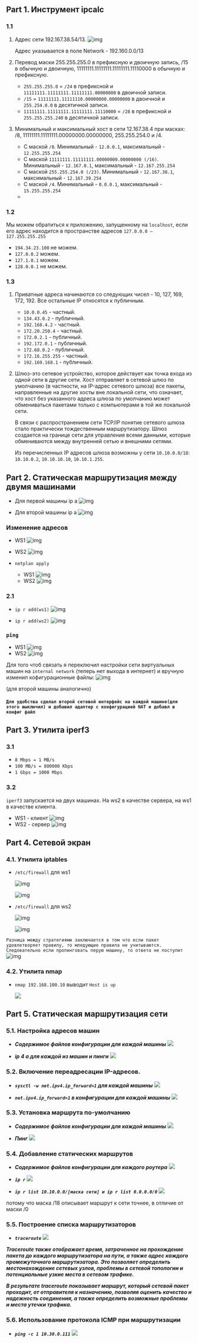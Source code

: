 ## Part 1. Инструмент ipcalc


### 1.1

1. Адрес сети 192.167.38.54/13.
   ![img](pictures/ipcalc_1.png)

    Адрес указывается в поле Network - 192.160.0.0/13
2. Перевод маски 255.255.255.0 в префиксную и двоичную запись, /15 в обычную и двоичную, 
    11111111.11111111.11111111.11110000 в обычную и префиксную.
    - `255.255.255.0` = `/24` в префиксной и  `11111111.11111111.11111111.00000000` в двоичной записи.
    - `/15` = `11111111.11111110.00000000.00000000` в двоичной и `255.254.0.0` в десятичной записи.
    - `11111111.11111111.11111111.11110000` = `/28` в префиксной и `255.255.255.240` в десятичной записи.
3. Минимальный и максимальный хост в сети 12.167.38.4 при масках: /8, 11111111.11111111.00000000.00000000, 
    255.255.254.0 и /4.
    - С маской `/8`. Минимальный - `12.0.0.1`, максимальный - `12.255.255.254`
    - С маской `11111111.11111111.00000000.00000000 (/16)`. Минимальный - `12.167.0.1`, максимальный - `12.167.255.254`
    - С маской `255.255.254.0 (/23)`. Минимальный - `12.167.38.1`, максимальный - `12.167.39.254`
    - С маской `/4`. Минимальный - `0.0.0.1`, максимальный - `15.255.255.254`
    - 
### 1.2

Мы можем обратиться к приложению, запущенному на `localhost`, если его адрес находится в пространстве адресов
`127.0.0.0 — 127.255.255.255`

   - `194.34.23.100` не можем.
   - `127.0.0.2` можем.
   - `127.1.0.1` можем.
   - `128.0.0.1` не можем.


### 1.3


1. Приватные адреса начинаются со следующих чисел - 10, 127, 169, 172, 192. Все остальные IP относятся к публичным.
   - `10.0.0.45` - частный.
   - `134.43.0.2` - публичный.
   - `192.168.4.2` - частный.
   - `172.20.250.4` - частный.
   - `172.0.2.1` - публичный.
   - `192.172.0.1` - публичный.
   - `172.68.0.2` - публичный.
   - `172.16.255.255` - частный.
   - `192.169.168.1` - публичный.

2. Шлюз-это сетевое устройство, которое действует как точка входа из одной сети в другие сети. 
   Хост отправляет в сетевой шлюз по умолчанию (в частности, на IP-адрес сетевого шлюза) все пакеты,
   направленные на другие хосты вне локальной сети, 
   что означает, что хост без указанного адреса шлюза по умолчанию может обмениваться пакетами 
   только с компьютерами в той же локальной сети.

   В связи с распространением сети TCP/IP 
   понятие сетевого шлюза стало практически тождественным маршрутизатору. 
   Шлюз создается на границе сети для управления всеми данными, 
   которые обмениваются между внутренней сетью и внешними сетями.

   Из перечисленных IP адресов шлюза возможны у сети `10.10.0.0/18`:
   `10.10.0.2`, `10.10.10.10`,  `10.10.1.255`.

## Part 2. Статическая маршрутизация между двумя машинами

- Для первой машины ip a
   ![img](pictures/ip_a_1.png)

- Для второй машины ip a
  ![img](pictures/ip_a_2.png)

### Изменение адресов

- WS1
  ![img](pictures/ws1-yaml_1.png)
- WS2
  ![img](pictures/ws2-yaml_1.png)

- `netplan apply`
  - WS1
    ![img](pictures/netplan_apply_ws1.png)
  - WS2
    ![img](pictures/netplan_apply_ws2.png)

### 2.1

- `ip r add(ws1)`
   ![img](pictures/ip_r_add_ws1.png)

- `ip r add(ws2)`
  ![img](pictures/ip_r_add_ws2.png)

### `ping`
- WS1
  ![img](pictures/ping_ws1_1.png)
- WS2
  ![img](pictures/ping_ws2_1.png)

Для того чтоб связать я переключил настройки сети виртуальных машин на `internal network` (теперь нет выхода в интернет)
и вручную изменил кофигурационные файлы:
![img](pictures/config-for-routing-1.png) 

(для второй машины аналогично)

#### `Для удобства сделал второй сетевой интерфейс на каждой машине(для этого выключил) и добавил адаптер с конфигурацией NAT и добавл в конфиг файл`

## Part 3. Утилита iperf3

### 3.1
- `8 Mbps = 1 MB/s`
- `100 MB/s = 800000 Kbps`
- `1 Gbps = 1000 Mbps`


### 3.2
`iperf3` запускается на двух машинах. На ws2 в качестве сервера, на ws1 в качестве клиента.
- WS1 - клиент
  ![img](pictures/iperf3_ws1.png)
- WS2 - сервер
  ![img](pictures/iperf3_ws2.png)

## Part 4. Сетевой экран

### 4.1. Утилита iptables

- `/etc/firewall` для  ws1

   ![img](pictures/firewall_ws1.png)

   ![img](pictures/firewall_ws2_run.png)


- `/etc/firewall` для  ws2

  ![img](pictures/firewall_ws2.png)

  ![img](pictures/firewall_ws1_run.png)

`Разница между стратегиями заключается в том что если пакет удовлетворяет правилу, то мледующие правила не учитываются.
Следовательно если пропинговать перую машину, то ответа не поступит`
![img](pictures/firewall_ping.png)

### 4.2. Утилита nmap

- `nmap 192.168.100.10` выводит `Host is up`

   ![](pictures/nmap.png)

## Part 5. Статическая маршрутизация сети

### 5.1. Настройка адресов машин
* ***Содержимое файлов конфигурации для каждой машины***
![](pictures/config-routing_1.png)

  
* ***ip 4 a для каждой из машин и пинги***
![](pictures/ip_5_a.png)


### 5.2. Включение переадресации IP-адресов.


* ***`sysctl -w net.ipv4.ip_forward=1` для каждой машины***
  ![](pictures/sysctl_net_1.png)


* ***`net.ipv4.ip_forward=1` в конфигурации для каждой машины***
  ![](pictures/sysctl_net_2.png)


### 5.3. Установка маршрута по-умолчанию
* ***Содержимое файлов конфигурации для каждой машины***
  ![](pictures/config_gateway.png)

* ***Пинг***
  ![](pictures/ping_with_gateway.png)

### 5.4. Добавление статических маршрутов

* ***Содержимое файлов конфигурации для каждого роутера***
  ![](pictures/gateway_r1.png)


* ***`ip r`***
  ![](pictures/ip_r.png)


* ***`ip r list 10.10.0.0/[маска сети] и ip r list 0.0.0.0/0`***
![](pictures/ip_r_list.png)

потому что маска /18 описывает маршрут к сети точнее, в отличие от маски /0

### 5.5. Построение списка маршрутизаторов

* ***`traceroute`***
  ![](pictures/traceroute.png)


***Traceroute также отображает время, затраченное на прохождение пакета до каждого маршрутизатора на пути, а также адрес каждого промежуточного маршрутизатора. Это позволяет определить местонахождение сетевых узлов, проблемы в сетевой топологии и потенциальные узкие места в сетевом трафике.***

***В результате traceroute показывает маршрут, который сетевой пакет проходит, от отправителя к назначению, позволяя оценить качество и надежность соединения, а также определить возможные проблемы и места утечки трафика.***

### 5.6. Использование протокола ICMP при маршрутизации

* ***`ping -c 1 10.30.0.111`***
  ![](pictures/ping_not_exist.png)